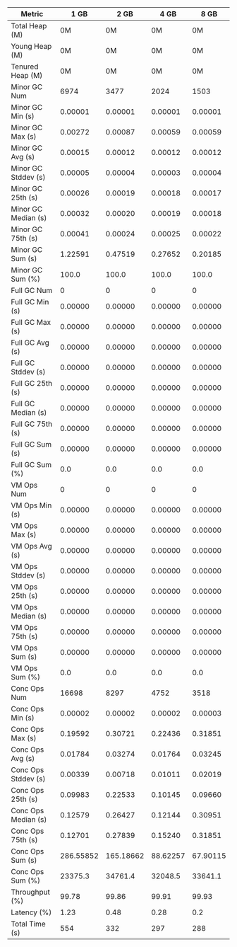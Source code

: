 | Metric | 1 GB | 2 GB | 4 GB | 8 GB |
|------|----|----|----|----|
| Total Heap (M) | 0M | 0M | 0M | 0M |
| Young Heap (M) | 0M | 0M | 0M | 0M |
| Tenured Heap (M) | 0M | 0M | 0M | 0M |
| Minor GC Num | 6974 | 3477 | 2024 | 1503 |
| Minor GC Min (s) | 0.00001 | 0.00001 | 0.00001 | 0.00001 |
| Minor GC Max (s) | 0.00272 | 0.00087 | 0.00059 | 0.00059 |
| Minor GC Avg (s) | 0.00015 | 0.00012 | 0.00012 | 0.00012 |
| Minor GC Stddev (s) | 0.00005 | 0.00004 | 0.00003 | 0.00004 |
| Minor GC 25th (s) | 0.00026 | 0.00019 | 0.00018 | 0.00017 |
| Minor GC Median (s) | 0.00032 | 0.00020 | 0.00019 | 0.00018 |
| Minor GC 75th (s) | 0.00041 | 0.00024 | 0.00025 | 0.00022 |
| Minor GC Sum (s) | 1.22591 | 0.47519 | 0.27652 | 0.20185 |
| Minor GC Sum (%) | 100.0 | 100.0 | 100.0 | 100.0 |
| Full GC Num | 0 | 0 | 0 | 0 |
| Full GC Min (s) | 0.00000 | 0.00000 | 0.00000 | 0.00000 |
| Full GC Max (s) | 0.00000 | 0.00000 | 0.00000 | 0.00000 |
| Full GC Avg (s) | 0.00000 | 0.00000 | 0.00000 | 0.00000 |
| Full GC Stddev (s) | 0.00000 | 0.00000 | 0.00000 | 0.00000 |
| Full GC 25th (s) | 0.00000 | 0.00000 | 0.00000 | 0.00000 |
| Full GC Median (s) | 0.00000 | 0.00000 | 0.00000 | 0.00000 |
| Full GC 75th (s) | 0.00000 | 0.00000 | 0.00000 | 0.00000 |
| Full GC Sum (s) | 0.00000 | 0.00000 | 0.00000 | 0.00000 |
| Full GC Sum (%) | 0.0 | 0.0 | 0.0 | 0.0 |
| VM Ops Num | 0 | 0 | 0 | 0 |
| VM Ops Min (s) | 0.00000 | 0.00000 | 0.00000 | 0.00000 |
| VM Ops Max (s) | 0.00000 | 0.00000 | 0.00000 | 0.00000 |
| VM Ops Avg (s) | 0.00000 | 0.00000 | 0.00000 | 0.00000 |
| VM Ops Stddev (s) | 0.00000 | 0.00000 | 0.00000 | 0.00000 |
| VM Ops 25th (s) | 0.00000 | 0.00000 | 0.00000 | 0.00000 |
| VM Ops Median (s) | 0.00000 | 0.00000 | 0.00000 | 0.00000 |
| VM Ops 75th (s) | 0.00000 | 0.00000 | 0.00000 | 0.00000 |
| VM Ops Sum (s) | 0.00000 | 0.00000 | 0.00000 | 0.00000 |
| VM Ops Sum (%) | 0.0 | 0.0 | 0.0 | 0.0 |
| Conc Ops Num | 16698 | 8297 | 4752 | 3518 |
| Conc Ops Min (s) | 0.00002 | 0.00002 | 0.00002 | 0.00003 |
| Conc Ops Max (s) | 0.19592 | 0.30721 | 0.22436 | 0.31851 |
| Conc Ops Avg (s) | 0.01784 | 0.03274 | 0.01764 | 0.03245 |
| Conc Ops Stddev (s) | 0.00339 | 0.00718 | 0.01011 | 0.02019 |
| Conc Ops 25th (s) | 0.09983 | 0.22533 | 0.10145 | 0.09660 |
| Conc Ops Median (s) | 0.12579 | 0.26427 | 0.12144 | 0.30951 |
| Conc Ops 75th (s) | 0.12701 | 0.27839 | 0.15240 | 0.31851 |
| Conc Ops Sum (s) | 286.55852 | 165.18662 | 88.62257 | 67.90115 |
| Conc Ops Sum (%) | 23375.3 | 34761.4 | 32048.5 | 33641.1 |
| Throughput (%) | 99.78 | 99.86 | 99.91 | 99.93 |
| Latency (%) | 1.23 | 0.48 | 0.28 | 0.2 |
| Total Time (s) | 554 | 332 | 297 | 288 |
